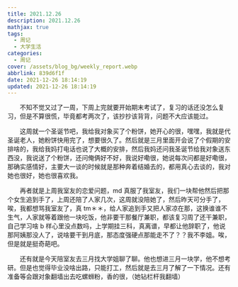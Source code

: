 ```yaml
---
title: 2021.12.26
description: 2021.12.26
mathjax: true
tags:
  - 周记
  - 大学生活
categories:
  - 周记
cover: /assets/blog_bg/weekly_report.webp
abbrlink: 839d6f1f
date: 2021-12-26 18:14:19
updated: 2021-12-26 18:14:19
---
```


&emsp;&emsp;不知不觉又过了一周，下周上完就要开始期末考试了，复习的话还没怎么复习，但是不算很慌，毕竟都考两次了，该抄抄该背背，问题不大应该能过。

&emsp;&emsp;这周就一个圣诞节吧，我给我对象买了个粉饼，她开心的很，嘿嘿，我就是代圣诞老人，她粉饼快用完了，想要很久了。然后就是三月里面开会说了个假期的安排啥的，我给我妈打电话也说了大概的安排，然后我妈还问我圣诞节给我对象送东西没，我说送了个粉饼，还问俺俩好不好，我说好嘞很，她说每次问都是好嘞很，那确实感情好，主要大一谈的时候就是那种奔着结婚去的，都用真心去谈的，我对她也很好，她也很喜欢我。

&emsp;&emsp;再者就是上周我室友的恋爱问题，md 真服了我室友，我们一块帮他然后把那个女生追到手了，上周还陪了人家几次，这周就没陪她了，然后昨天可分手了，唉，我都想骂我室友了，真 tm＊＊，给人家追到手又把人家凉在那，这换谁谁不生气，人家就等着跟他一块吃饭，他非要干那餐厅兼职，都该复习周了还干兼职，自己学习啥 b 样心里没点数吗，上学期挂三科，真离谱，早都让他辞职了，他说那阿姨那没人了，说啥要干到月底，那态度强硬点那能走不了？？我不李姐。唉，但是就是挺奇葩吧。

&emsp;&emsp;还有就是今天陪室友去三月找大学姐聊了聊。他也想进三月一块学，他不想考研。但是也觉得毕业没啥出路，只能打工，然后就是去三月了解了一下情况。还有准备等会跟对象翻墙出去吃螺蛳粉，香的很，（她钻栏杆我翻墙）

